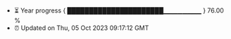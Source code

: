 - ⏳ Year progress { ██████████████████████▁▁▁▁▁▁▁▁ } 76.00 %
- ⏰ Updated on Thu, 05 Oct 2023 09:17:12 GMT

